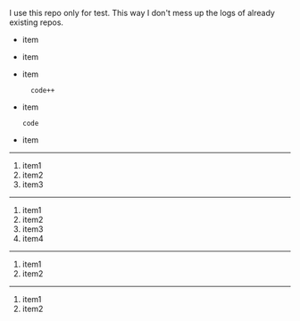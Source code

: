 I use this repo only for test. This way I don't mess up the logs of already existing repos.


* item
* item
* item

        code++
* item
    
      code
    
* item
    
--- 
    
1. item1
2. item2
3. item3

---

1. item1
1. item2
2. item3
4. item4

---

 1. item1
 2. item2
 
 ----
 
  1. item1
  2. item2
